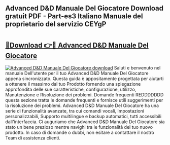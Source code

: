 ## Advanced D&D Manuale Del Giocatore Download gratuit PDF - Part-es3 Italiano Manuale del proprietario del servizio CEYgP

# <h2><a href="http://dfchaq.blite.top/?on=Advanced+D%26D+Manuale+Del+Giocatore">🔗Download 👉🔴 Advanced D&D Manuale Del Giocatore</a></h2>

[![Advanced D&D Manuale Del Giocatore download](https://i.imgur.com/lujVjoI.png)](http://dfchaq.blite.top/?on=Advanced+D%26D+Manuale+Del+Giocatore)
Saluti e benvenuto nel manuale Dell'utente per il tuo Advanced D&D Manuale Del Giocatore appena sincronizzato. Questa guida è appositamente progettata per aiutarti a ottenere il massimo dal tuo Prodotto fornendo una spiegazione approfondita delle sue caratteristiche, configurazione, utilizzo, Manutenzione e Risoluzione dei problemi. Domande frequenti REDDDDDDD questa sezione tratta le domande frequenti e fornisce utili suggerimenti per la risoluzione dei problemi. Advanced D&D Manuale Del Giocatore ha una serie di funzionalità avanzate, tra cui comandi vocali, Impostazioni personalizzabili, Supporto multilingue e backup automatici, tutti accessibili dall'interfaccia. Ci auguriamo che Advanced D&D Manuale Del Giocatore sia stato un bene prezioso mentre navighi tra le funzionalità del tuo nuovo prodotto. In caso di domande o dubbi, non esitare a contattare il nostro Team di assistenza clienti.
